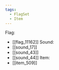 ```yaml
---
tags:
  - FlagSet
  - Item
---
```

Flag:
- [[flag_11162]]
Sound:
- [[sound_17]]
- [[sound_43]]
- [[sound_44]]
Item:
- [[item_509]]
